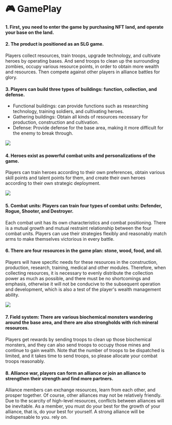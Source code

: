 # 🎮 GamePlay

#### 1. First, you need to enter the game by purchasing NFT land, and operate your base on the land.

#### 2. The product is positioned as an SLG game.

Players collect resources, train troops, upgrade technology, and cultivate heroes by operating bases. And send troops to clean up the surrounding zombies, occupy various resource points, in order to obtain more wealth and resources. Then compete against other players in alliance battles for glory.

#### 3. Players can build three types of buildings: function, collection, and defense.

* Functional buildings: can provide functions such as researching technology, training soldiers, and cultivating heroes.
* Gathering buildings: Obtain all kinds of resources necessary for production, construction and cultivation.
* Defense: Provide defense for the base area, making it more difficult for the enemy to break through.

![](\_book/IMG/041.png)

#### 4. Heroes exist as powerful combat units and personalizations of the game.

Players can train heroes according to their own preferences, obtain various skill points and talent points for them, and create their own heroes according to their own strategic deployment.

![](\_book/IMG/Hero3.jpg)

#### 5. Combat units: Players can train four types of combat units: Defender, Rogue, Shooter, and Destroyer.

Each combat unit has its own characteristics and combat positioning. There is a mutual growth and mutual restraint relationship between the four combat units. Players can use their strategies flexibly and reasonably match arms to make themselves victorious in every battle.

#### 6. There are four resources in the game plan: stone, wood, food, and oil.

Players will have specific needs for these resources in the construction, production, research, training, medical and other modules. Therefore, when collecting resources, it is necessary to evenly distribute the collection power as much as possible, and there must be no shortcomings and emphasis, otherwise it will not be conducive to the subsequent operation and development, which is also a test of the player's wealth management ability.

![](\_book/IMG/Hero4.jpg)

#### 7. Field system: There are various biochemical monsters wandering around the base area, and there are also strongholds with rich mineral resources.

Players get rewards by sending troops to clean up those biochemical monsters, and they can also send troops to occupy those mines and continue to gain wealth. Note that the number of troops to be dispatched is limited, and it takes time to send troops, so please allocate your combat troops reasonably.

#### 8. Alliance war, players can form an alliance or join an alliance to strengthen their strength and find more partners.

Alliance members can exchange resources, learn from each other, and prosper together. Of course, other alliances may not be relatively friendly. Due to the scarcity of high-level resources, conflicts between alliances will be inevitable. As a member, you must do your best for the growth of your alliance, that is, do your best for yourself. A strong alliance will be indispensable to you. rely on.
